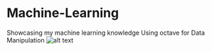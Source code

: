 # Machine-Learning
Showcasing my machine learning knowledge
Using octave for Data Manipulation
![alt text](https://i.gyazo.com/7ce9c31f6a1af70bd98926bf04ab7a24.png "Training")
